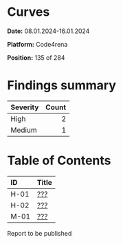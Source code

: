 # Curves

**Date:** 08.01.2024-16.01.2024

**Platform:** Code4rena

**Position:** 135 of 284

# Findings summary

| Severity      | Count |
| :---          |  ---: |
| High          | 2 |
| Medium        | 1 |

# Table of Contents

| ID | Title |
| :--- | :--- |
| H-01 | [???](#h-01) |
| H-02 | [???](#h-02) |
| M-01 | [???](#m-01) |


Report to be published
